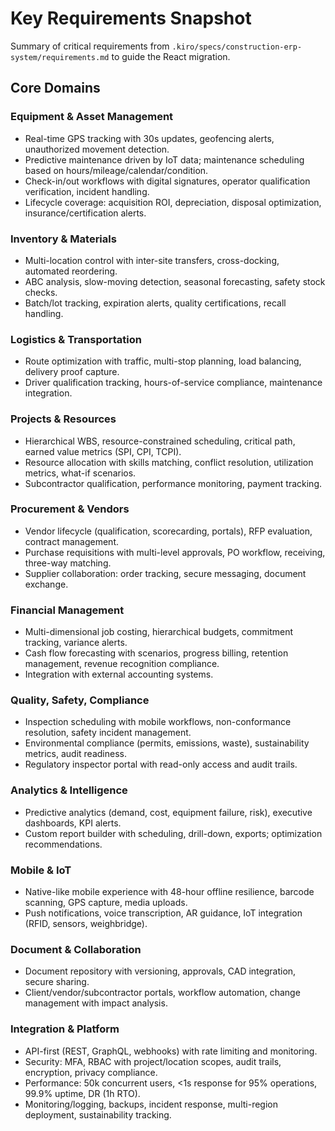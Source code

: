 # Key Requirements Snapshot

Summary of critical requirements from `.kiro/specs/construction-erp-system/requirements.md` to guide the React migration.

## Core Domains

### Equipment & Asset Management
- Real-time GPS tracking with 30s updates, geofencing alerts, unauthorized movement detection.
- Predictive maintenance driven by IoT data; maintenance scheduling based on hours/mileage/calendar/condition.
- Check-in/out workflows with digital signatures, operator qualification verification, incident handling.
- Lifecycle coverage: acquisition ROI, depreciation, disposal optimization, insurance/certification alerts.

### Inventory & Materials
- Multi-location control with inter-site transfers, cross-docking, automated reordering.
- ABC analysis, slow-moving detection, seasonal forecasting, safety stock checks.
- Batch/lot tracking, expiration alerts, quality certifications, recall handling.

### Logistics & Transportation
- Route optimization with traffic, multi-stop planning, load balancing, delivery proof capture.
- Driver qualification tracking, hours-of-service compliance, maintenance integration.

### Projects & Resources
- Hierarchical WBS, resource-constrained scheduling, critical path, earned value metrics (SPI, CPI, TCPI).
- Resource allocation with skills matching, conflict resolution, utilization metrics, what-if scenarios.
- Subcontractor qualification, performance monitoring, payment tracking.

### Procurement & Vendors
- Vendor lifecycle (qualification, scorecarding, portals), RFP evaluation, contract management.
- Purchase requisitions with multi-level approvals, PO workflow, receiving, three-way matching.
- Supplier collaboration: order tracking, secure messaging, document exchange.

### Financial Management
- Multi-dimensional job costing, hierarchical budgets, commitment tracking, variance alerts.
- Cash flow forecasting with scenarios, progress billing, retention management, revenue recognition compliance.
- Integration with external accounting systems.

### Quality, Safety, Compliance
- Inspection scheduling with mobile workflows, non-conformance resolution, safety incident management.
- Environmental compliance (permits, emissions, waste), sustainability metrics, audit readiness.
- Regulatory inspector portal with read-only access and audit trails.

### Analytics & Intelligence
- Predictive analytics (demand, cost, equipment failure, risk), executive dashboards, KPI alerts.
- Custom report builder with scheduling, drill-down, exports; optimization recommendations.

### Mobile & IoT
- Native-like mobile experience with 48-hour offline resilience, barcode scanning, GPS capture, media uploads.
- Push notifications, voice transcription, AR guidance, IoT integration (RFID, sensors, weighbridge).

### Document & Collaboration
- Document repository with versioning, approvals, CAD integration, secure sharing.
- Client/vendor/subcontractor portals, workflow automation, change management with impact analysis.

### Integration & Platform
- API-first (REST, GraphQL, webhooks) with rate limiting and monitoring.
- Security: MFA, RBAC with project/location scopes, audit trails, encryption, privacy compliance.
- Performance: 50k concurrent users, <1s response for 95% operations, 99.9% uptime, DR (1h RTO).
- Monitoring/logging, backups, incident response, multi-region deployment, sustainability tracking.
